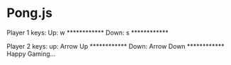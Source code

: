 # Pong.js
Player 1 keys:
  Up: w ************
  Down: s ************
  
Player 2 keys:
  up: Arrow Up  ************
  Down: Arrow Down ************
Happy Gaming...
